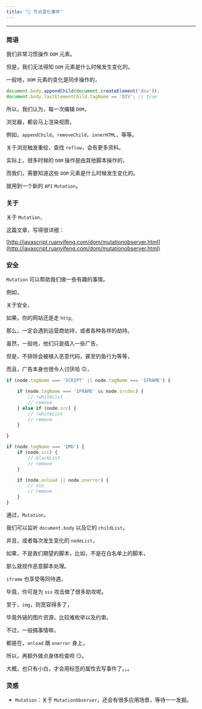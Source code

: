 ```yaml
---
title: "🎯 节点变化事件"
---
```


---

### 简语

我们非常习惯操作 `DOM` 元素。

但是，我们无法得知 `DOM` 元素是什么时候发生变化的。

一般地，`DOM` 元素的变化是同步操作的，

```js
document.body.appendChild(document.createElement('div'));
document.body.lastElementChild.tagName == 'DIV'; // true
```

所以，我们认为，每一次编辑 `DOM`，

浏览器，都会马上渲染视图，

例如，`appendChild`，`removeChild`，`innerHTML`，等等。

关于浏览触发重绘，查找 `reflow`，会有更多资料。

实际上，很多时候的 `DOM` 操作是由其他脚本操作的，

而我们，需要知道这些 `DOM` 元素是什么时候发生变化的。

就用到一个新的 `API` `Mutation`。

### 关于

关于 `Mutation`，

这篇文章，写得很详细：

[http://javascript.ruanyifeng.com/dom/mutationobserver.html](http://javascript.ruanyifeng.com/dom/mutationobserver.html)

### 安全

`Mutation` 可以帮助我们做一些有趣的事情。

例如，

关于安全，

如果，你的网站还是走 `http`,

那么，一定会遇到运营商劫持，或者各种各样的劫持。

虽然，一般地，他们只是插入一些广告，

但是，不排除会被植入恶意代码，甚至钓鱼行为等等，

而且，广告本身也很令人讨厌哈 🙃，

```js
if (node.tagName === 'SCRIPT' || node.tagName === 'IFRAME') {

    if (node.tagName === 'IFRAME' && node.srcdoc) {
        // !whiteList
        // remove
    } else if (node.src) {
        // !whiteList
        // remove
    }

}

if (node.tagName === 'IMG') {
    if (node.src) {
        // blackList
        // remove
    }

    if (node.onload || node.onerror) {
        // xss
        // remove
    }
}
```

通过，`Mutation`，

我们可以监听 `document.body` 以及它的 `childList`，

并且，或者每次发生变化的 `nodeList`，

如果，不是我们期望的脚本，比如，不是在白名单上的脚本，

那么就视作恶意脚本处理。

`iframe` 也享受等同待遇，

毕竟，你可是为 `xss` 攻击做了很多助攻呢。

至于，`img`，则宽容得多了，

毕竟外链的图片资源，比较难枚举以及约束。

不过，一般搞事情嘛，

都是在，`onload` 跟 `onerror` 身上，

所以，再额外做点身体检查呗 😏。

大概，也只有小白，才会用标签的属性去写事件了。。。

### 灵感

* `Mutation`：关于 `MutationObserver`，还会有很多应用场景，等待一一发掘。
